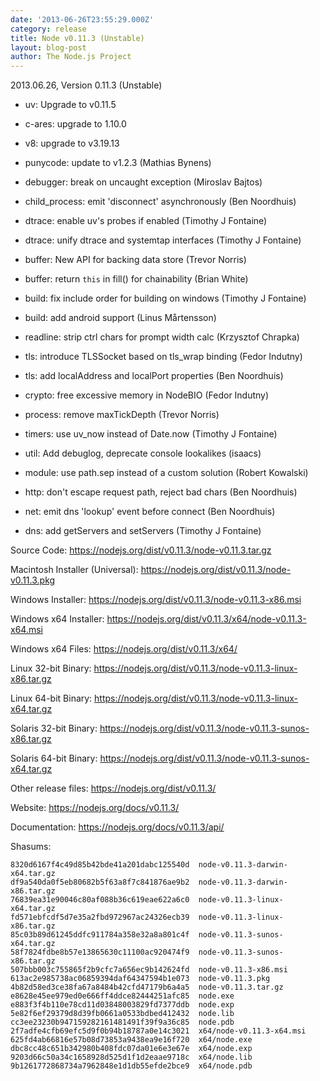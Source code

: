 ```yaml
---
date: '2013-06-26T23:55:29.000Z'
category: release
title: Node v0.11.3 (Unstable)
layout: blog-post
author: The Node.js Project
---
```


2013.06.26, Version 0.11.3 (Unstable)

- uv: Upgrade to v0.11.5

- c-ares: upgrade to 1.10.0

- v8: upgrade to v3.19.13

- punycode: update to v1.2.3 (Mathias Bynens)

- debugger: break on uncaught exception (Miroslav Bajtos)

- child_process: emit 'disconnect' asynchronously (Ben Noordhuis)

- dtrace: enable uv's probes if enabled (Timothy J Fontaine)

- dtrace: unify dtrace and systemtap interfaces (Timothy J Fontaine)

- buffer: New API for backing data store (Trevor Norris)

- buffer: return `this` in fill() for chainability (Brian White)

- build: fix include order for building on windows (Timothy J Fontaine)

- build: add android support (Linus Mårtensson)

- readline: strip ctrl chars for prompt width calc (Krzysztof Chrapka)

- tls: introduce TLSSocket based on tls_wrap binding (Fedor Indutny)

- tls: add localAddress and localPort properties (Ben Noordhuis)

- crypto: free excessive memory in NodeBIO (Fedor Indutny)

- process: remove maxTickDepth (Trevor Norris)

- timers: use uv_now instead of Date.now (Timothy J Fontaine)

- util: Add debuglog, deprecate console lookalikes (isaacs)

- module: use path.sep instead of a custom solution (Robert Kowalski)

- http: don't escape request path, reject bad chars (Ben Noordhuis)

- net: emit dns 'lookup' event before connect (Ben Noordhuis)

- dns: add getServers and setServers (Timothy J Fontaine)

Source Code: https://nodejs.org/dist/v0.11.3/node-v0.11.3.tar.gz

Macintosh Installer (Universal): https://nodejs.org/dist/v0.11.3/node-v0.11.3.pkg

Windows Installer: https://nodejs.org/dist/v0.11.3/node-v0.11.3-x86.msi

Windows x64 Installer: https://nodejs.org/dist/v0.11.3/x64/node-v0.11.3-x64.msi

Windows x64 Files: https://nodejs.org/dist/v0.11.3/x64/

Linux 32-bit Binary: https://nodejs.org/dist/v0.11.3/node-v0.11.3-linux-x86.tar.gz

Linux 64-bit Binary: https://nodejs.org/dist/v0.11.3/node-v0.11.3-linux-x64.tar.gz

Solaris 32-bit Binary: https://nodejs.org/dist/v0.11.3/node-v0.11.3-sunos-x86.tar.gz

Solaris 64-bit Binary: https://nodejs.org/dist/v0.11.3/node-v0.11.3-sunos-x64.tar.gz

Other release files: https://nodejs.org/dist/v0.11.3/

Website: https://nodejs.org/docs/v0.11.3/

Documentation: https://nodejs.org/docs/v0.11.3/api/

Shasums:

```
8320d6167f4c49d85b42bde41a201dabc125540d  node-v0.11.3-darwin-x64.tar.gz
df9a540da0f5eb80682b5f63a8f7c841876ae9b2  node-v0.11.3-darwin-x86.tar.gz
76839ea31e90046c80af088b36c619eae622a6c0  node-v0.11.3-linux-x64.tar.gz
fd571ebfcdf5d7e35a2fbd972967ac24326ecb39  node-v0.11.3-linux-x86.tar.gz
85c03b89d61245ddfc911784a358e32a8a801c4f  node-v0.11.3-sunos-x64.tar.gz
58f7824fdbe8b57e13865630c11100ac920474f9  node-v0.11.3-sunos-x86.tar.gz
507bbb003c755865f2b9cfc7a656ec9b142624fd  node-v0.11.3-x86.msi
613ac2e985738ac06859394daf64347594b1e073  node-v0.11.3.pkg
4b82d58ed3ce38fa67a8484b42cfd47179b6a4a5  node-v0.11.3.tar.gz
e8628e45ee979ed0e666ff4ddce82444251afc85  node.exe
e883f3f4b110e78cd11d03848003829fd7377ddb  node.exp
5e82f6ef29379d8d39fb0661a0533bdbed412432  node.lib
cc3ee23230b947159282161481491f39f9a36c85  node.pdb
2f7adfe4cfb69efc5d9f0b94b18787a0e14c3021  x64/node-v0.11.3-x64.msi
625fd4ab66816e57b08d73853a9438ea9e16f720  x64/node.exe
dbc8cc48c651b342980b408fdc07da01e6e3e67e  x64/node.exp
9203d66c50a34c1658928d525d1f1d2eaae9718c  x64/node.lib
9b1261772868734a7962848e1d1db55efde2bce9  x64/node.pdb
```
